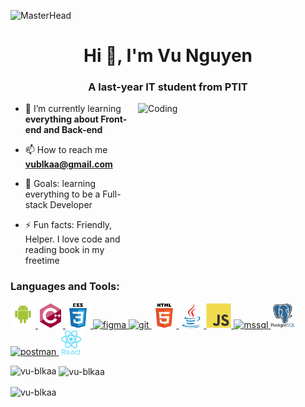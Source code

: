 ![MasterHead](https://d.furaffinity.net/art/fluff-kevlar/1488278723/1351965326.fluff-kevlar_starfieldgif.gif)
<h1 align="center">Hi 👋, I'm Vu Nguyen</h1>
<h3 align="center">A last-year IT student from PTIT</h3>
<img align="right" src="https://upload.wikimedia.org/wikipedia/commons/5/58/Astronaut_-_Idil_Keysan_-_Wikimedia_Giphy_stickers_2019.gif" alt="Coding" height="300" width="300"/>


- 🌱 I’m currently learning **everything about Front-end and Back-end**

- 📫 How to reach me **vublkaa@gmail.com**

- 🎯 Goals: learning everything to be a Full-stack Developer

- ⚡ Fun facts: Friendly, Helper. I love code and reading book in my freetime

<h3 align="left">Languages and Tools:</h3>
<p align="left"> <a href="https://developer.android.com" target="_blank" rel="noreferrer"> <img src="https://raw.githubusercontent.com/devicons/devicon/master/icons/android/android-original-wordmark.svg" alt="android" width="40" height="40"/> </a> <a href="https://www.w3schools.com/cpp/" target="_blank" rel="noreferrer"> <img src="https://raw.githubusercontent.com/devicons/devicon/master/icons/cplusplus/cplusplus-original.svg" alt="cplusplus" width="40" height="40"/> </a> <a href="https://www.w3schools.com/css/" target="_blank" rel="noreferrer"> <img src="https://raw.githubusercontent.com/devicons/devicon/master/icons/css3/css3-original-wordmark.svg" alt="css3" width="40" height="40"/> </a> <a href="https://www.figma.com/" target="_blank" rel="noreferrer"> <img src="https://www.vectorlogo.zone/logos/figma/figma-icon.svg" alt="figma" width="40" height="40"/> </a> <a href="https://git-scm.com/" target="_blank" rel="noreferrer"> <img src="https://www.vectorlogo.zone/logos/git-scm/git-scm-icon.svg" alt="git" width="40" height="40"/> </a> <a href="https://www.w3.org/html/" target="_blank" rel="noreferrer"> <img src="https://raw.githubusercontent.com/devicons/devicon/master/icons/html5/html5-original-wordmark.svg" alt="html5" width="40" height="40"/> </a> <a href="https://www.java.com" target="_blank" rel="noreferrer"> <img src="https://raw.githubusercontent.com/devicons/devicon/master/icons/java/java-original.svg" alt="java" width="40" height="40"/> </a> <a href="https://developer.mozilla.org/en-US/docs/Web/JavaScript" target="_blank" rel="noreferrer"> <img src="https://raw.githubusercontent.com/devicons/devicon/master/icons/javascript/javascript-original.svg" alt="javascript" width="40" height="40"/> </a> <a href="https://www.microsoft.com/en-us/sql-server" target="_blank" rel="noreferrer"> <img src="https://www.svgrepo.com/show/303229/microsoft-sql-server-logo.svg" alt="mssql" width="40" height="40"/> </a> <a href="https://www.postgresql.org" target="_blank" rel="noreferrer"> <img src="https://raw.githubusercontent.com/devicons/devicon/master/icons/postgresql/postgresql-original-wordmark.svg" alt="postgresql" width="40" height="40"/> </a> <a href="https://postman.com" target="_blank" rel="noreferrer"> <img src="https://www.vectorlogo.zone/logos/getpostman/getpostman-icon.svg" alt="postman" width="40" height="40"/> </a> <a href="https://reactjs.org/" target="_blank" rel="noreferrer"> <img src="https://raw.githubusercontent.com/devicons/devicon/master/icons/react/react-original-wordmark.svg" alt="react" width="40" height="40"/> </a> </p>

<p style="margin-Bottom: 10px"><img align="left" src="https://github-readme-stats.vercel.app/api/top-langs?username=vu-blkaa&show_icons=true&locale=en&layout=compact&theme=tokyonight" alt="vu-blkaa" /></p>

<p style="margin-Bottom: 10px">&nbsp;<img align="center" src="https://github-readme-stats.vercel.app/api?username=vu-blkaa&show_icons=true&locale=en&theme=tokyonight" alt="vu-blkaa" /></p>

<p><img align="center" src="https://github-readme-streak-stats.herokuapp.com/?user=vu-blkaa&theme=tokyonight" alt="vu-blkaa" /></p>
